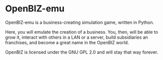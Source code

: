 # OpenBIZ-emu

OpenBIZ-emu is a business-creating simulation game, written in Python.

Here, you will emulate the creation of a business. 
You, then, will be able to grow it, interact with others in a LAN or a server, build subsidiaries an franchises, and become
a great name in the OpenBIZ world.

OpenBIZ is licensed under the GNU GPL 2.0 and will stay that way forever.
